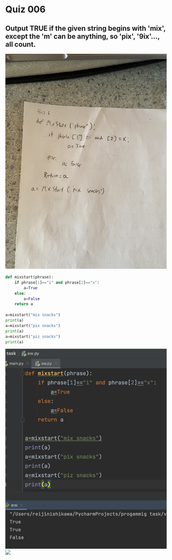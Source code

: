# Quiz 006
## Output TRUE if the given string begins with 'mix', except the 'm' can be anything, so 'pix', '9ix'..., all count.

![](quiz006.JPG)

```.py
def mixstart(phrase):
    if phrase[1]=="i" and phrase[2]=="x":
        a=True
    else:
        a=False
    return a

a=mixstart("mix snacks")
print(a)
a=mixstart("pix snacks")
print(a)
a=mixstart("piz snacks")
print(a)
```
![](quiz006out.png)
![](quiz006flow.jpeg)
